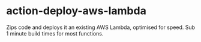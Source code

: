 # action-deploy-aws-lambda
Zips code and deploys it an existing AWS Lambda, optimised for speed. Sub 1 minute build times for most functions.
